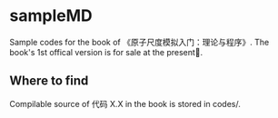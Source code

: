 # sampleMD
Sample codes for the book of 《原子尺度模拟入门：理论与程序》. The book's 1st offical version is for sale at the present🚀. 


## Where to find 
Compilable source of 代码 X.X in the book is stored in codes/.
